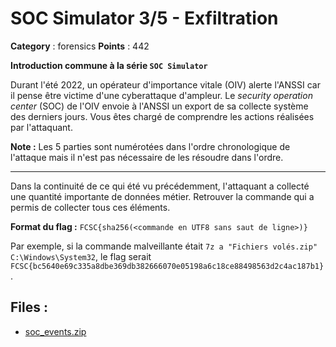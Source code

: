 # SOC Simulator 3/5 - Exfiltration

**Category** : forensics
**Points** : 442

**Introduction commune à la série `SOC Simulator`**

Durant l'été 2022, un opérateur d'importance vitale (OIV) alerte l'ANSSI car il pense être victime d'une cyberattaque d'ampleur.
Le _security operation center_ (SOC) de l'OIV envoie à l'ANSSI un export de sa collecte système des derniers jours.
Vous êtes chargé de comprendre les actions réalisées par l'attaquant.

**Note :** Les 5 parties sont numérotées dans l'ordre chronologique de l'attaque mais il n'est pas nécessaire de les résoudre dans l'ordre.

---

Dans la continuité de ce qui été vu précédemment, l'attaquant a collecté une quantité importante de données métier.
Retrouver la commande qui a permis de collecter tous ces éléments.

**Format du flag :** `FCSC{sha256(<commande en UTF8 sans saut de ligne>)}`

Par exemple, si la commande malveillante était `7z a "Fichiers volés.zip" C:\Windows\System32`, le flag serait `FCSC{bc5640e69c335a8dbe369db382666070e05198a6c18ce88498563d2c4ac187b1}`.



## Files : 
 - [soc_events.zip](./soc_events.zip)


